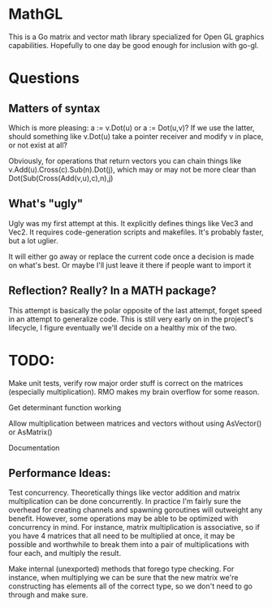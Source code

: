 MathGL
======

This is a Go matrix and vector math library specialized for Open GL graphics capabilities. Hopefully to one day be good enough for inclusion with go-gl.

# Questions

## Matters of syntax

Which is more pleasing: a := v.Dot(u) or a := Dot(u,v)? If we use the latter, should something like v.Dot(u) take a pointer receiver and modify v in place, or not exist at all?

Obviously, for operations that return vectors you can chain things like v.Add(u).Cross(c).Sub(n).Dot(j), which may or may not be more clear than Dot(Sub(Cross(Add(v,u),c),n),j)

## What's "ugly"

Ugly was my first attempt at this. It explicitly defines things like Vec3 and Vec2. It requires code-generation scripts and makefiles. It's probably faster, but a lot uglier.

It will either go away or replace the current code once a decision is made on what's best. Or maybe I'll just leave it there if people want to import it

## Reflection? Really? In a MATH package?

This attempt is basically the polar opposite of the last attempt, forget speed in an attempt to generalize code. This is still very early on in the project's lifecycle, I figure eventually we'll decide on a healthy mix of the two.

# TODO:

Make unit tests, verify row major order stuff is correct on the matrices (especially multiplication). RMO makes my brain overflow for some reason.

Get determinant function working

Allow multiplication between matrices and vectors without using AsVector() or AsMatrix()

Documentation

## Performance Ideas:

Test concurrency. Theoretically things like vector addition and matrix multiplication can be done concurrently. In practice I'm fairly sure the overhead for creating channels and spawning goroutines will outweight any benefit. However, some operations may be able to be optimized with concurrency in mind. For instance, matrix multiplication is associative, so if you have 4 matrices that all need to be multiplied at once, it may be possible and worthwhile to break them into a pair of multiplications with four each, and multiply the result.

Make internal (unexported) methods that forego type checking. For instance, when multiplying we can be sure that the new matrix we're constructing has elements all of the correct type, so we don't need to go through and make sure.